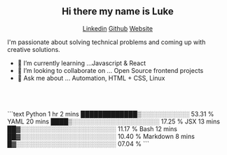 <h2 align="center">Hi there my name is Luke</h2>   

<p align="center"> 
 <a margin='5px' href="https://www.linkedin.com/in/lukehowsam/">Linkedin</a> 
 <a margin='5px' href="https://github.com/luke-h1/">Github</a> 
 <a margin='5px' href="https://lhowsam.com">Website</a> 
</p> 

I'm passionate about solving technical problems and coming up with creative solutions. 

 

<!--- - 🔭 I’m currently working on ... []() --> 
- 🌱 I’m currently learning ...Javascript & React 
- 👯 I’m looking to collaborate on ... Open Source frontend projects 
- 💬 Ask me about ... Automation, HTML + CSS, Linux 
<br /> 
<br /> 
<br /> 
<!-- <p align="center">
  Weekly development breakdown: 
</p> -->
<!--START_SECTION:waka-->
```text
Python     1 hr 2 mins     █████████████▒░░░░░░░░░░░   53.31 % 
YAML       20 mins         ████▒░░░░░░░░░░░░░░░░░░░░   17.25 % 
JSX        13 mins         ██▓░░░░░░░░░░░░░░░░░░░░░░   11.17 % 
Bash       12 mins         ██▓░░░░░░░░░░░░░░░░░░░░░░   10.40 % 
Markdown   8 mins          █▓░░░░░░░░░░░░░░░░░░░░░░░   07.04 % 
```
<!--END_SECTION:waka-->
